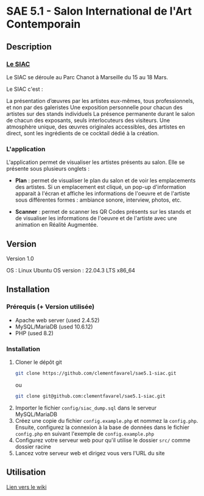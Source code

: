 # SAE 5.1 - Salon International de l'Art Contemporain

## Description

### [Le SIAC](https://siac-marseille.fr/)

Le SIAC se déroule au Parc Chanot à Marseille du 15 au 18 Mars.

Le SIAC c'est :

La présentation d’œuvres par les artistes eux-mêmes, tous professionnels, et non par des galeristes
Une exposition personnelle pour chacun des artistes sur des stands individuels
La présence permanente durant le salon de chacun des exposants, seuls interlocuteurs des visiteurs.
Une atmosphère unique, des œuvres originales accessibles, des artistes en direct, sont les ingrédients de ce cocktail dédié à la création.

### L'application

L'application permet de visualiser les artistes présents au salon.
Elle se présente sous plusieurs onglets :

-   **Plan** : permet de visualiser le plan du salon et de voir les emplacements des artistes. Si un emplacement est cliqué, un pop-up d'information apparait à l'écran et affiche les informations de l'oeuvre et de l'artiste sous différentes formes : ambiance sonore, interview, photos, etc.

-   **Scanner** : permet de scanner les QR Codes présents sur les stands et de visualiser les informations de l'oeuvre et de l'artiste avec une animation en Réalité Augmentée.

## Version

Version 1.0

OS : Linux Ubuntu
OS version : 22.04.3 LTS x86_64

## Installation

### Prérequis (+ Version utilisée)

-   Apache web server (used 2.4.52)
-   MySQL/MariaDB (used 10.6.12)
-   PHP (used 8.2)

### Installation

1. Cloner le dépôt git
    ```sh
    git clone https://github.com/clementfavarel/sae5.1-siac.git
    ```
    ou
    ```sh
    git clone git@github.com:clementfavarel/sae5.1-siac.git
    ```
2. Importer le fichier `config/siac_dump.sql` dans le serveur MySQL/MariaDB
3. Créez une copie du fichier `config.example.php` et nommez la `config.php`. Ensuite, configurez la connexion à la base de données dans le fichier `config.php` en suivant l'exemple de `config.example.php`
4. Configurez votre serveur web pour qu'il utilise le dossier `src/` comme dossier racine
5. Lancez votre serveur web et dirigez vous vers l'URL du site

## Utilisation

[Lien vers le wiki](https://github.com/clementfavarel/sae5.1-siac/wiki)
